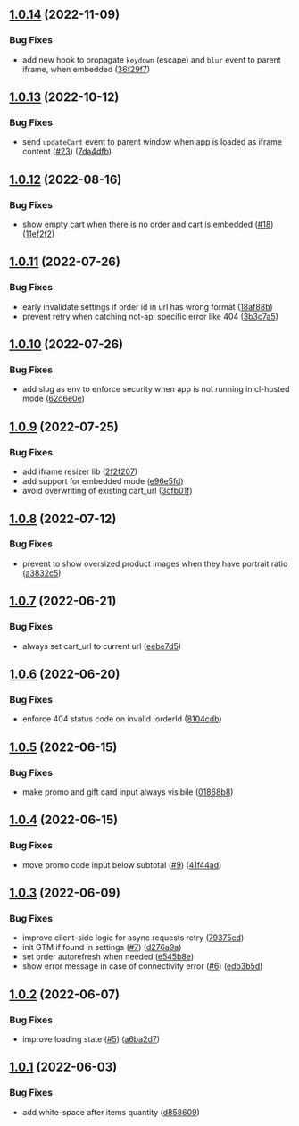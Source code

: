 ## [1.0.14](https://github.com/commercelayer/commercelayer-cart/compare/v1.0.13...v1.0.14) (2022-11-09)


### Bug Fixes

* add new hook to propagate `keydown` (escape) and `blur` event to parent iframe, when embedded ([36f29f7](https://github.com/commercelayer/commercelayer-cart/commit/36f29f78e2c9af7a8ba5bc8709022a17c59fbd7b))

## [1.0.13](https://github.com/commercelayer/commercelayer-cart/compare/v1.0.12...v1.0.13) (2022-10-12)


### Bug Fixes

* send `updateCart` event to parent window when app is loaded as iframe content ([#23](https://github.com/commercelayer/commercelayer-cart/issues/23)) ([7da4dfb](https://github.com/commercelayer/commercelayer-cart/commit/7da4dfb831f30351b592e970309fb1829af4e93c))

## [1.0.12](https://github.com/commercelayer/commercelayer-cart/compare/v1.0.11...v1.0.12) (2022-08-16)


### Bug Fixes

* show empty cart when there is no order and cart is embedded ([#18](https://github.com/commercelayer/commercelayer-cart/issues/18)) ([11ef2f2](https://github.com/commercelayer/commercelayer-cart/commit/11ef2f2e84a720fd7358cc9e828a7d18e3ec40d7))

## [1.0.11](https://github.com/commercelayer/commercelayer-cart/compare/v1.0.10...v1.0.11) (2022-07-26)


### Bug Fixes

* early invalidate settings if order id in url has wrong format ([18af88b](https://github.com/commercelayer/commercelayer-cart/commit/18af88b35dd901f5159564784a3c92a73ca1251c))
* prevent retry when catching not-api specific error like 404 ([3b3c7a5](https://github.com/commercelayer/commercelayer-cart/commit/3b3c7a501a4ae3490bf03416d0ef36322c11feb8))

## [1.0.10](https://github.com/commercelayer/commercelayer-cart/compare/v1.0.9...v1.0.10) (2022-07-26)


### Bug Fixes

* add slug as env to enforce security when app is not running in cl-hosted mode ([62d6e0e](https://github.com/commercelayer/commercelayer-cart/commit/62d6e0e3fceeaeae7dd6aa73b4380084db79e892))

## [1.0.9](https://github.com/commercelayer/commercelayer-cart/compare/v1.0.8...v1.0.9) (2022-07-25)


### Bug Fixes

* add iframe resizer lib ([2f2f207](https://github.com/commercelayer/commercelayer-cart/commit/2f2f207e6a60ee85da4caa1d016a894833cd99af))
* add support for embedded mode ([e96e5fd](https://github.com/commercelayer/commercelayer-cart/commit/e96e5fd49ec4a8f89ec9b6925219a782794e3d21))
* avoid overwriting of existing cart_url ([3cfb01f](https://github.com/commercelayer/commercelayer-cart/commit/3cfb01f07c0bdb006e4f42245722ca6e3eea0943))

## [1.0.8](https://github.com/commercelayer/commercelayer-cart/compare/v1.0.7...v1.0.8) (2022-07-12)


### Bug Fixes

* prevent to show oversized product images when they have portrait ratio ([a3832c5](https://github.com/commercelayer/commercelayer-cart/commit/a3832c53fc38ef66f324633d8c6e418c0ccf1cef))

## [1.0.7](https://github.com/commercelayer/commercelayer-cart/compare/v1.0.6...v1.0.7) (2022-06-21)


### Bug Fixes

* always set cart_url to current url ([eebe7d5](https://github.com/commercelayer/commercelayer-cart/commit/eebe7d51b041a170650814300e51262275772ba0))

## [1.0.6](https://github.com/commercelayer/commercelayer-cart/compare/v1.0.5...v1.0.6) (2022-06-20)


### Bug Fixes

* enforce 404 status code on invalid :orderId ([8104cdb](https://github.com/commercelayer/commercelayer-cart/commit/8104cdb8e9df47092a0df2702653b39fc5dbf9c4))

## [1.0.5](https://github.com/commercelayer/commercelayer-cart/compare/v1.0.4...v1.0.5) (2022-06-15)


### Bug Fixes

* make promo and gift card input always visibile ([01868b8](https://github.com/commercelayer/commercelayer-cart/commit/01868b83adda08a5b6e636cfae8e90b71156e46d))

## [1.0.4](https://github.com/commercelayer/commercelayer-cart/compare/v1.0.3...v1.0.4) (2022-06-15)


### Bug Fixes

* move promo code input below subtotal ([#9](https://github.com/commercelayer/commercelayer-cart/issues/9)) ([41f44ad](https://github.com/commercelayer/commercelayer-cart/commit/41f44ad3fdc9a0bed47520d39926b0b83825db05))

## [1.0.3](https://github.com/commercelayer/commercelayer-cart/compare/v1.0.2...v1.0.3) (2022-06-09)


### Bug Fixes

* improve client-side logic for async requests retry ([79375ed](https://github.com/commercelayer/commercelayer-cart/commit/79375ed8f77022d3eb8da98ececac739ccbcd6f1))
* init GTM if found in settings ([#7](https://github.com/commercelayer/commercelayer-cart/issues/7)) ([d276a9a](https://github.com/commercelayer/commercelayer-cart/commit/d276a9ae4141889a24c914abc923f0ef11a7179c))
* set order autorefresh when needed ([e545b8e](https://github.com/commercelayer/commercelayer-cart/commit/e545b8efeed5fcb09520f9e5bc4aae9ab4d11c76))
* show error message in case of connectivity error ([#6](https://github.com/commercelayer/commercelayer-cart/issues/6)) ([edb3b5d](https://github.com/commercelayer/commercelayer-cart/commit/edb3b5d975af943da9941d5f6c7ade1eca452815))

## [1.0.2](https://github.com/commercelayer/commercelayer-cart/compare/v1.0.1...v1.0.2) (2022-06-07)


### Bug Fixes

* improve loading state ([#5](https://github.com/commercelayer/commercelayer-cart/issues/5)) ([a6ba2d7](https://github.com/commercelayer/commercelayer-cart/commit/a6ba2d7fe4b6a9e9d905d4cd708141c95156204a))

## [1.0.1](https://github.com/commercelayer/commercelayer-cart/compare/v1.0.0...v1.0.1) (2022-06-03)


### Bug Fixes

* add white-space after items quantity ([d858609](https://github.com/commercelayer/commercelayer-cart/commit/d85860996a2d9dd8ae582a650673821a3a2dda0a))
